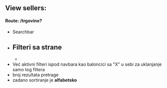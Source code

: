 ## View sellers:
#### Route: /trgovine?

- Searchbar
- Filteri sa strane
	-
	-
- Već aktivni filteri ispod navbara kao baloncici sa "X" u sebi za uklanjanje samo tog filtera
- broj rezultata pretrage
- zadano sortiranje je **alfabetsko**